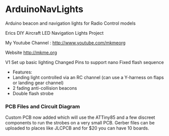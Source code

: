 # ArduinoNavLights
Arduino beacon and navigation lights for Radio Control models

 Erics DIY Aircraft LED Navigation Lights Project
 
My Youtube Channel  : http://www.youtube.com/mkmeorg

Website http://mkme.org


V1 Set up basic lighting
Changed Pins to support nano
Fixed flash sequence
 
 * Features:
 * Landing light controlled via an RC channel (can use a Y-harness on flaps or landing gear channel)
 * 2 fading anti-collision beacons
 * Double flash strobe

### PCB Files and Circuit Diagram

Custom PCB now added which will use the ATTiny85 and a few discreet components to run the strobes on a very small PCB.
Gerber files can be uploaded to places like JLCPCB and for $20 you can have 10 boards.
